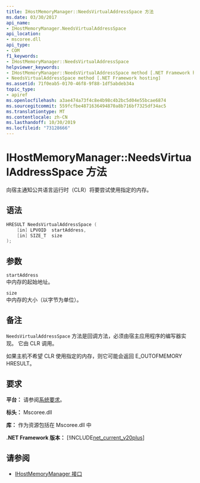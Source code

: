 ```yaml
---
title: IHostMemoryManager::NeedsVirtualAddressSpace 方法
ms.date: 03/30/2017
api_name:
- IHostMemoryManager.NeedsVirtualAddressSpace
api_location:
- mscoree.dll
api_type:
- COM
f1_keywords:
- IHostMemoryManager::NeedsVirtualAddressSpace
helpviewer_keywords:
- IHostMemoryManager::NeedsVirtualAddressSpace method [.NET Framework hosting]
- NeedsVirtualAddressSpace method [.NET Framework hosting]
ms.assetid: 71f0eab5-0170-46f8-9f88-1df5abdeb34a
topic_type:
- apiref
ms.openlocfilehash: a3ae474a73f4c8e4b98c4b2bc5d04e55bcae6874
ms.sourcegitcommit: 559fcfbe4871636494870a8b716bf7325df34ac5
ms.translationtype: MT
ms.contentlocale: zh-CN
ms.lasthandoff: 10/30/2019
ms.locfileid: "73128666"
---
```

# <a name="ihostmemorymanagerneedsvirtualaddressspace-method"></a>IHostMemoryManager::NeedsVirtualAddressSpace 方法
向宿主通知公共语言运行时（CLR）将要尝试使用指定的内存。  
  
## <a name="syntax"></a>语法  
  
```cpp  
HRESULT NeedsVirtualAddressSpace (  
    [in] LPVOID  startAddress,  
    [in] SIZE_T  size  
);  
```  
  
## <a name="parameters"></a>参数  
 `startAddress`  
 中内存的起始地址。  
  
 `size`  
 中内存的大小（以字节为单位）。  
  
## <a name="remarks"></a>备注  
 `NeedsVirtualAddressSpace` 方法是回调方法，必须由宿主应用程序的编写器实现。 它由 CLR 调用。  
  
 如果主机不希望 CLR 使用指定的内存，则它可能会返回 E_OUTOFMEMORY HRESULT。  
  
## <a name="requirements"></a>要求  
 **平台：** 请参阅[系统要求](../../../../docs/framework/get-started/system-requirements.md)。  
  
 **标头：** Mscoree.dll  
  
 **库：** 作为资源包括在 Mscoree.dll 中  
  
 **.NET Framework 版本：** [!INCLUDE[net_current_v20plus](../../../../includes/net-current-v20plus-md.md)]  
  
## <a name="see-also"></a>请参阅

- [IHostMemoryManager 接口](../../../../docs/framework/unmanaged-api/hosting/ihostmemorymanager-interface.md)
